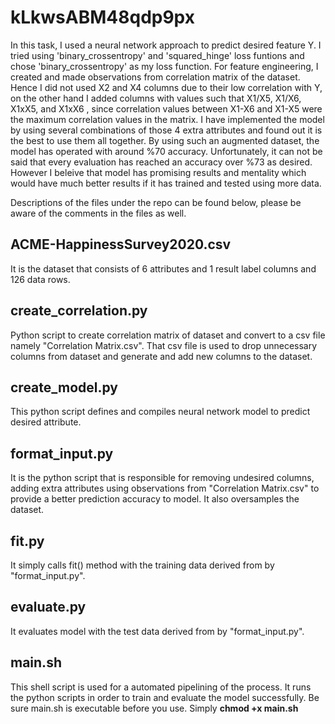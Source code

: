 # kLkwsABM48qdp9px

In this task, I used a neural network approach to predict desired feature Y. I tried using 'binary_crossentropy' and 'squared_hinge' loss funtions and chose 'binary_crossentropy' as my loss function. For feature engineering, I created and made observations from correlation matrix of the dataset. Hence I did not used X2 and X4 columns due to their low correlation with Y, on the other hand I added columns with values such that X1/X5, X1/X6, X1xX5, and X1xX6 , since correlation values between X1-X6 and X1-X5 were the maximum correlation values in the matrix. I have implemented the model by using several combinations of those 4 extra attributes and found out it is the best to use them all together. By using such an augmented dataset, the model has operated with around %70 accuracy. Unfortunately, it can not be said that every evaluation has reached an accuracy over %73 as desired. However I beleive that model has promising results and mentality which would have much better results if it has trained and tested using more data.  

Descriptions of the files under the repo can be found below, please be aware of the comments in the files as well.


## ACME-HappinessSurvey2020.csv
It is the dataset that consists of 6 attributes and 1 result label columns and 126 data rows.

## create_correlation.py
Python script to create correlation matrix of dataset and convert to a csv file namely "Correlation Matrix.csv". That csv file is used to drop unnecessary columns from dataset and generate and add new columns to the dataset.

## create_model.py
This python script defines and compiles neural network model to predict desired attribute.

## format_input.py
It is the python script that is responsible for removing undesired columns, adding extra attributes using observations from "Correlation Matrix.csv" to provide a better prediction accuracy to model. It also oversamples the dataset.

## fit.py
It simply calls fit() method with the training data derived from by "format_input.py".

## evaluate.py
It evaluates model with the test data derived from by "format_input.py".

## main.sh
This shell script is used for a automated pipelining of the process. It runs the python scripts in order to train and evaluate the model successfully. Be sure main.sh is executable before you use. Simply **chmod +x main.sh**




